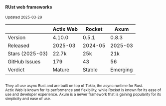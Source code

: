 #### RUst web frameworks

<small>
Updated 2025-03-29
</small>

||Actix Web|Rocket|Axum|
|---|---|---|---|
|Version| 4.10.0 | 0.5.1 | 0.8.3 |
|Released| 2025-03 | 2024-05 | 2025-03 |
|Stars (2025-03)| 22.7k | 25k | 21k |
|GitHub Issues| 179 | 43 | 56 |
|Verdict| Mature | Stable | Emerging |

<small>
<br>
They all use async Rust and are built on top of Tokio, the async runtime for Rust.<br>
Actix Web is known for its performance and flexibility, while Rocket is known for its ease of use and developer experience. Axum is a newer framework that is gaining popularity for its simplicity and ease of use.
</small>


<aside class="notes">
</aside>
